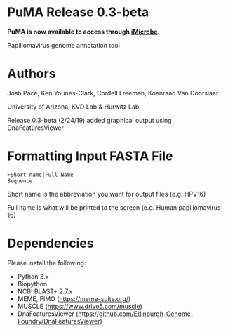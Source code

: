 # PuMA Release 0.3-beta 

**PuMA is now available to access through [iMicrobe](https://www.imicrobe.us).**

Papillomavirus genome annotation tool

# Authors

Josh Pace, Ken Younes-Clark, Cordell Freeman, Koenraad Van Doorslaer 

University of Arizona, KVD Lab & Hurwitz Lab

Release 0.3-beta (2/24/19) added graphical output using DnaFeaturesViewer

# Formatting Input FASTA File
    
    >Short name|Full Name
    Sequence


Short name is the abbreviation you want for output files (e.g. HPV16)

Full name is what will be printed to the screen (e.g. Human papillomavirus 16)

# Dependencies 

Please install the following:

* Python 3.x
* Biopython
* NCBI BLAST+ 2.7.x
* MEME, FIMO (https://meme-suite.org/)
* MUSCLE (https://www.drive5.com/muscle)
* DnaFeaturesViewer (https://github.com/Edinburgh-Genome-Foundry/DnaFeaturesViewer)




